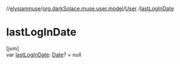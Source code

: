 //[elysianmuse](../../../index.md)/[org.darkSolace.muse.user.model](../index.md)/[User](index.md)
/[lastLogInDate](last-log-in-date.md)

# lastLogInDate

[jvm]\
var [lastLogInDate](last-log-in-date.md): [Date](https://docs.oracle.com/javase/8/docs/api/java/util/Date.html)? = null
